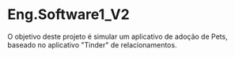 # Eng.Software1_V2
O objetivo deste projeto é simular um aplicativo de adoção de Pets, baseado no aplicativo "Tinder" de relacionamentos.
